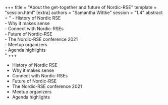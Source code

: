 +++
title = "About the get-together and future of Nordic-RSE"
template = "session.html"
[extra]
authors = "Samantha Wittke"
session = "1.4"
abstract = " - History of Nordic RSE<br>- Why it makes sense<br>- Connect with Nordic-RSEs<br>- Future of Nordic-RSE<br>- The Nordic-RSE conference 2021<br>- Meetup organizers<br>- Agenda highlights<br> "
+++

- History of Nordic RSE
- Why it makes sense
- Connect with Nordic-RSEs
- Future of Nordic-RSE
- The Nordic-RSE conference 2021
- Meetup organizers
- Agenda highlights

